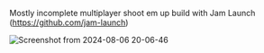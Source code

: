 Mostly incomplete multiplayer shoot em up build with Jam Launch (https://github.com/jam-launch)

![Screenshot from 2024-08-06 20-06-46](https://github.com/user-attachments/assets/9cfbdc16-a7b8-4f7d-9848-53c0f5e39fdc)
